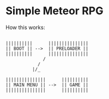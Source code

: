 Simple Meteor RPG
=================

How this works:

```

||||||||||      |||||||||||||||
|| BOOT || -->  || PRELOADER ||
||||||||||      |||||||||||||||
              /
            /
          |/_

|||||||||||||||      ||||||||||
|| MAIN MENU || -->  || GAME ||
|||||||||||||||      ||||||||||


```
